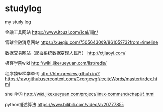 # studylog
my study log

金融工具网站
https://www.itouzi.com/licai/jijin/

雪球金融消息网站
https://xueqiu.com/7505643009/86105973?from=timeline


数据交易网站（爬虫系统数据变现人民币）
http://qtjiaoyi.com/

极客学院wiki
http://wiki.jikexueyuan.com/list/redis/


程序猿轻松学单词 
http://htmlpreview.github.io/?https://raw.githubusercontent.com/Georgewgf/reciteWords/master/index.html



shell学习
http://wiki.jikexueyuan.com/project/linux-command/chap05.html


python描述算法
https://www.bilibili.com/video/av20777855
